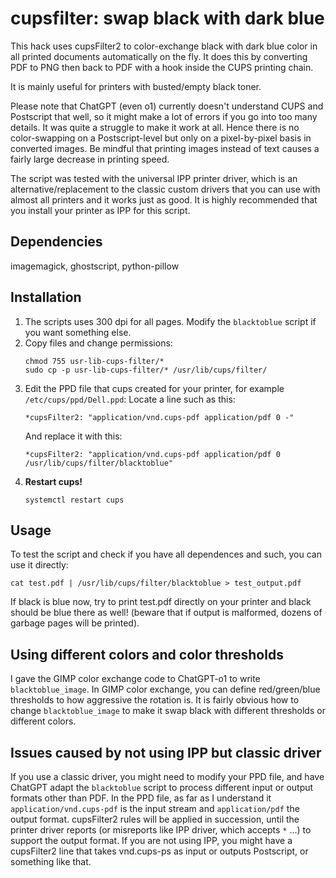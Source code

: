 # cupsfilter: swap black with dark blue
This hack uses cupsFilter2 to color-exchange black with dark blue color in all printed documents automatically on the fly. It does this by converting PDF to PNG then back to PDF with a hook inside the CUPS printing chain.

It is mainly useful for printers with busted/empty black toner.

Please note that ChatGPT (even o1) currently doesn't understand CUPS and Postscript that well, so it might make a lot of errors if you go into too many details. It was quite a struggle to make it work at all. Hence there is no color-swapping on a Postscript-level but only on a pixel-by-pixel basis in converted images. Be mindful that printing images instead of text causes a fairly large decrease in printing speed.

The script was tested with the universal IPP printer driver, which is an alternative/replacement to the classic custom drivers that you can use with almost all printers and it works just as good. It is highly recommended that you install your printer as IPP for this script.

## Dependencies

imagemagick, ghostscript, python-pillow

## Installation

1. The scripts uses 300 dpi for all pages. Modify the `blacktoblue` script if you want something else.
2. Copy files and change permissions:
   ```
   chmod 755 usr-lib-cups-filter/*
   sudo cp -p usr-lib-cups-filter/* /usr/lib/cups/filter/
   ```
3. Edit the PPD file that cups created for your printer, for example `/etc/cups/ppd/Dell.ppd`:
   Locate a line such as this:
   ```
   *cupsFilter2: "application/vnd.cups-pdf application/pdf 0 -"
   ```
   And replace it with this:
   ```
   *cupsFilter2: "application/vnd.cups-pdf application/pdf 0 /usr/lib/cups/filter/blacktoblue"
   ```
4. **Restart cups!**
   ```
   systemctl restart cups
   ```
## Usage

To test the script and check if you have all dependences and such, you can use it directly:
   ```
   cat test.pdf | /usr/lib/cups/filter/blacktoblue > test_output.pdf
   ```

If black is blue now, try to print test.pdf directly on your printer and black should be blue there as well! (beware that if output is malformed, dozens of garbage pages will be printed).

## Using different colors and color thresholds

I gave the GIMP color exchange code to ChatGPT-o1 to write `blacktoblue_image`. In GIMP color exchange, you can define red/green/blue thresholds to how aggressive the rotation is. It is fairly obvious how to change `blacktoblue_image` to make it swap black with different thresholds or different colors.

## Issues caused by not using IPP but classic driver
If you use a classic driver, you might need to modify your PPD file, and have ChatGPT adapt the `blacktoblue` script to process different input or output formats other than PDF. In the PPD file, as far as I understand it `application/vnd.cups-pdf` is the input stream and `application/pdf` the output format. cupsFilter2 rules will be applied in succession, until the printer driver reports (or misreports like IPP driver, which accepts `*` ...) to support the output format. If you are not using IPP, you might have a cupsFilter2 line that takes vnd.cups-ps as input or outputs Postscript, or something like that.
